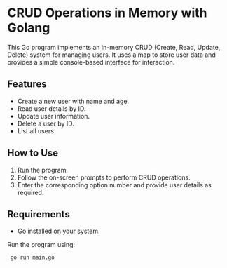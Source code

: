 # CRUD Operations in Memory with Golang

This Go program implements an in-memory CRUD (Create, Read, Update, Delete) system for managing users. It uses a map to store user data and provides a simple console-based interface for interaction.

## Features
- Create a new user with name and age.
- Read user details by ID.
- Update user information.
- Delete a user by ID.
- List all users.

## How to Use
1. Run the program.
2. Follow the on-screen prompts to perform CRUD operations.
3. Enter the corresponding option number and provide user details as required.

## Requirements
- Go installed on your system.

Run the program using:
```sh
 go run main.go
```

